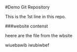 #Demo Git Repository

This is the 1st line in this repo. 


###website contenst

heere are the file from the wbsite 

wiuebawib
iwubiwbef